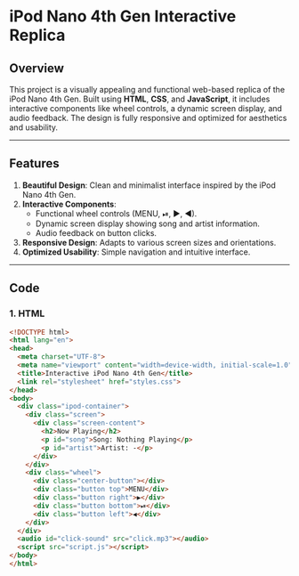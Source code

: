# iPod Nano 4th Gen Interactive Replica

## **Overview**

This project is a visually appealing and functional web-based replica of the iPod Nano 4th Gen. Built using **HTML**, **CSS**, and **JavaScript**, it includes interactive components like wheel controls, a dynamic screen display, and audio feedback. The design is fully responsive and optimized for aesthetics and usability.

---

## **Features**
1. **Beautiful Design**: Clean and minimalist interface inspired by the iPod Nano 4th Gen.
2. **Interactive Components**:
   - Functional wheel controls (MENU, ⏯, ▶, ◀).
   - Dynamic screen display showing song and artist information.
   - Audio feedback on button clicks.
3. **Responsive Design**: Adapts to various screen sizes and orientations.
4. **Optimized Usability**: Simple navigation and intuitive interface.

---

## **Code**

### **1. HTML**
```html
<!DOCTYPE html>
<html lang="en">
<head>
  <meta charset="UTF-8">
  <meta name="viewport" content="width=device-width, initial-scale=1.0">
  <title>Interactive iPod Nano 4th Gen</title>
  <link rel="stylesheet" href="styles.css">
</head>
<body>
  <div class="ipod-container">
    <div class="screen">
      <div class="screen-content">
        <h2>Now Playing</h2>
        <p id="song">Song: Nothing Playing</p>
        <p id="artist">Artist: -</p>
      </div>
    </div>
    <div class="wheel">
      <div class="center-button"></div>
      <div class="button top">MENU</div>
      <div class="button right">▶</div>
      <div class="button bottom">⏯</div>
      <div class="button left">◀</div>
    </div>
  </div>
  <audio id="click-sound" src="click.mp3"></audio>
  <script src="script.js"></script>
</body>
</html>
